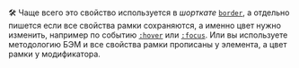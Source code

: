 🛠 Чаще всего это свойство используется в _шорткате_ [`border`](/css/border), а отдельно пишется если все свойства рамки сохраняются, а именно цвет нужно изменить, например по событию [`:hover`](/css/hover) или [`:focus`](/css/focus). Или вы используете методологию БЭМ и все свойства рамки прописаны у элемента, а цвет рамки у модификатора.
